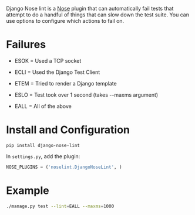 Django Nose lint is a [Nose](https://nose.readthedocs.org/en/latest/) plugin that can automatically fail tests that attempt to do a handful of things that can slow down the test suite. You can use options to configure which actions to fail on.

# Failures

- ESOK = Used a TCP socket
- ECLI = Used the Django Test Client
- ETEM = Tried to render a Django template
- ESLO = Test took over 1 second (takes --maxms argument)

- EALL = All of the above

# Install and Configuration

`pip install django-nose-lint`

In `settings.py`, add the plugin:

```python
NOSE_PLUGINS = ('noselint.DjangoNoseLint', )
```

# Example

```bash
./manage.py test --lint=EALL --maxms=1000
```
